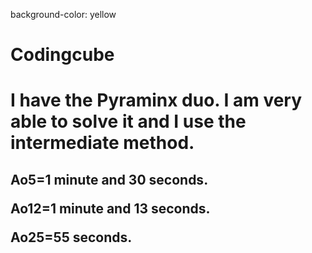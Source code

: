 background-color: yellow
<h1> Codingcube

# I have the Pyraminx duo. I am very able to solve it and I use the intermediate method.

<h2> Ao5=1 minute and 30 seconds.
  
Ao12=1 minute and 13 seconds.

Ao25=55 seconds.

